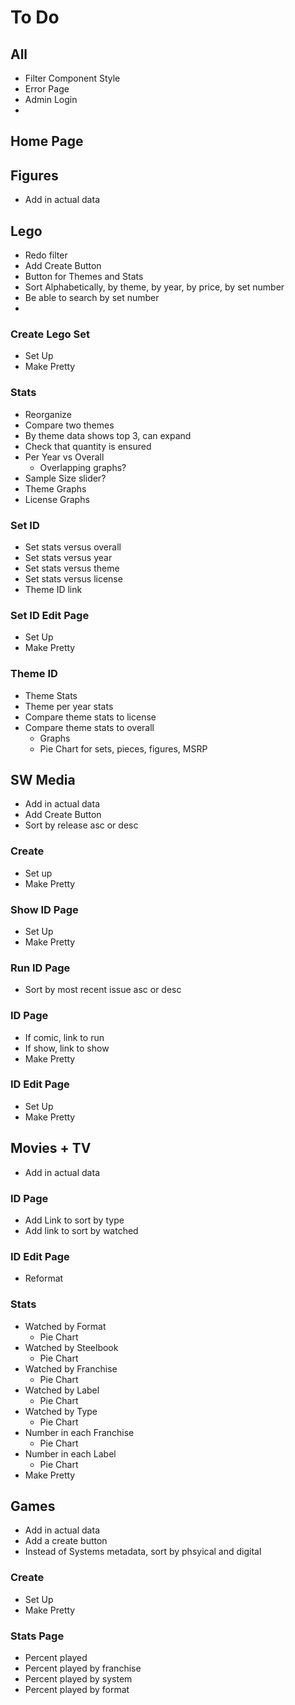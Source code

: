 # To Do

## All

- Filter Component Style
- Error Page
- Admin Login
- 

## Home Page

## Figures

- Add in actual data

## Lego

- Redo filter
- Add Create Button
- Button for Themes and Stats
- Sort Alphabetically, by theme, by year, by price, by set number
- Be able to search by set number
- 

### Create Lego Set

- Set Up
- Make Pretty

### Stats

- Reorganize
- Compare two themes
- By theme data shows top 3, can expand
- Check that quantity is ensured
- Per Year vs Overall
  - Overlapping graphs?
- Sample Size slider?
- Theme Graphs
- License Graphs

### Set ID

- Set stats versus overall
- Set stats versus year
- Set stats versus theme
- Set stats versus license
- Theme ID link

### Set ID Edit Page

- Set Up
- Make Pretty

### Theme ID

- Theme Stats
- Theme per year stats
- Compare theme stats to license
- Compare theme stats to overall
  - Graphs
  - Pie Chart for sets, pieces, figures, MSRP

## SW Media

- Add in actual data
- Add Create Button
- Sort by release asc or desc

### Create

- Set up
- Make Pretty

### Show ID Page

- Set Up
- Make Pretty

### Run ID Page

- Sort by most recent issue asc or desc

### ID Page

- If comic, link to run
- If show, link to show
- Make Pretty

### ID Edit Page 

- Set Up
- Make Pretty

## Movies + TV

- Add in actual data

### ID Page

- Add Link to sort by type
- Add link to sort by watched

### ID Edit Page

- Reformat

### Stats

- Watched by Format
  - Pie Chart
- Watched by Steelbook
  - Pie Chart
- Watched by Franchise
  - Pie Chart
- Watched by Label
  - Pie Chart
- Watched by Type
  - Pie Chart
- Number in each Franchise
  - Pie Chart
- Number in each Label
  - Pie Chart
- Make Pretty

## Games

- Add in actual data
- Add a create button
- Instead of Systems metadata, sort by phsyical and digital

### Create

- Set Up 
- Make Pretty

### Stats Page

- Percent played
- Percent played by franchise
- Percent played by system
- Percent played by format